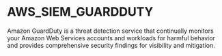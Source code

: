 # AWS_SIEM_GUARDDUTY
Amazon GuardDuty is a threat detection service that continually monitors your Amazon Web Services accounts and workloads for harmful behavior and provides comprehensive security findings for visibility and mitigation. 
